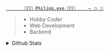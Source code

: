 [```       🧑🏻‍💻 Philipp.exe 🧑🏻‍💻     —⠀❐⠀⤬```](https://philippb.netlify.app)
> - Hobby Coder
> - Web Development
> - Backend


<details>
  <summary>Github Stats</summary>
  
  ![Top Langs](https://github-readme-stats.vercel.app/api/top-langs/?username=Philipp3033&layout=compact)

  
</details>
